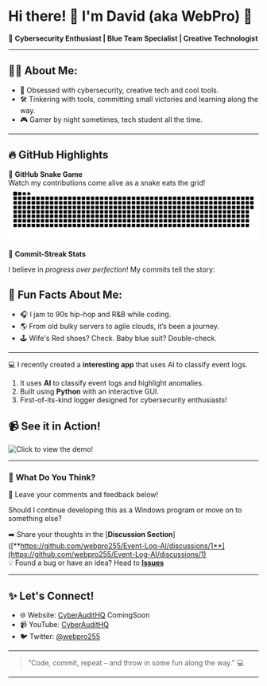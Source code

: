 # Hi there! 👋 I'm David (aka WebPro) 🚀

🎩 **Cybersecurity Enthusiast | Blue Team Specialist | Creative Technologist**

---

## 🧑‍💻 About Me:
- 🌟 Obsessed with cybersecurity, creative tech and cool tools.
- 🛠️ Tinkering with tools, committing small victories and learning along the way.
- 🎮 Gamer by night sometimes, tech student all the time.

---

## 🔥 GitHub Highlights

🐍 **GitHub Snake Game**  
Watch my contributions come alive as a snake eats the grid!
![GitHub Snake Game](./dist/github-snake.svg)

🎯 **Commit-Streak Stats**

I believe in *progress over perfection*! My commits tell the story:

## 🎉 Fun Facts About Me:
- 🎧 I jam to 90s hip-hop and R&B while coding.
- 🌎 From old bulky servers to agile clouds, it’s been a journey.
- 🕹️ Wife's Red shoes? Check. Baby blue suit? Double-check.

---
💻 I recently created a **interesting app** that uses AI to classify event logs. 

1. It uses **AI** to classify event logs and highlight anomalies.  
2. Built using **Python** with an interactive GUI.  
3. First-of-its-kind logger designed for cybersecurity enthusiasts!

## 📹 **See it in Action!**
<img src="https://github.com/webpro255/Event-Log-AI/blob/main/vidss2.gif" alt="Click to view the demo!" style="max-width: 100%; height: auto;">

---

### 💬 **What Do You Think?**

📝 Leave your comments and feedback below!  

Should I continue developing this as a Windows program or move on to something else?  

➡️ Share your thoughts in the [**Discussion Section**]([**https://github.com/webpro255/Event-Log-AI/discussions/1**](https://github.com/webpro255/Event-Log-AI/discussions/1)  
💡 Found a bug or have an idea? Head to [**Issues**](https://github.com/webpro255/Event-Log-AI/issues)



---
## ✨ Let's Connect!
- 🌐 Website: [CyberAuditHQ](https://cyberaudithq.com) ComingSoon
- 📹 YouTube: [CyberAuditHQ](https://www.youtube.com/@cyberaudithq)
- 🐦 Twitter: [@webpro255](https://twitter.com/webpro255)

---

> “Code, commit, repeat – and throw in some fun along the way.” 💻

---





